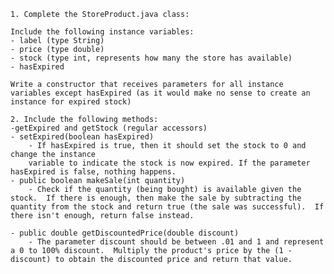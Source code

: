 	1. Complete the StoreProduct.java class:
	
	Include the following instance variables:
	- label (type String)
	- price (type double)
	- stock (type int, represents how many the store has available)
	- hasExpired
	
	Write a constructor that receives parameters for all instance variables except hasExpired (as it would make no sense to create an instance for expired stock)
	
	2. Include the following methods:
	-getExpired and getStock (regular accessors)
	- setExpired(boolean hasExpired)
	    - If hasExpired is true, then it should set the stock to 0 and change the instance
	    variable to indicate the stock is now expired. If the parameter hasExpired is false, nothing happens.	
	- public boolean makeSale(int quantity)
	    - Check if the quantity (being bought) is available given the stock.  If there is enough, then make the sale by subtracting the quantity from the stock and return true (the sale was successful).  If there isn't enough, return false instead.
	
	- public double getDiscountedPrice(double discount)
	    - The parameter discount should be between .01 and 1 and represent a 0 to 100% discount.  Multiply the product's price by the (1 - discount) to obtain the discounted price and return that value.
